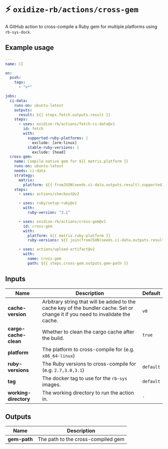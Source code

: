 # ⚡️ `oxidize-rb/actions/cross-gem`

A GitHub action to cross-compile a Ruby gem for multiple platforms using
`rb-sys-dock`.

## Example usage

```yaml
---
name: CI

on:
  push:
    tags:
      - "v*"

jobs:
  ci-data:
    runs-on: ubuntu-latest
    outputs:
      result: ${{ steps.fetch.outputs.result }}
    steps:
      - uses: oxidize-rb/actions/fetch-ci-data@v1
        id: fetch
        with:
          supported-ruby-platforms: |
            exclude: [arm-linux]
          stable-ruby-versions: |
            exclude: [head]
  cross-gem:
    name: Compile native gem for ${{ matrix.platform }}
    runs-on: ubuntu-latest
    needs: ci-data
    strategy:
      matrix:
        platform: ${{ fromJSON(needs.ci-data.outputs.result).supported-ruby-platforms }}
    steps:
      - uses: actions/checkout@v2

      - uses: ruby/setup-ruby@v1
        with:
          ruby-version: "3.1"

      - uses: oxidize-rb/actions/cross-gem@v1
        id: cross-gem
        with:
          platform: ${{ matrix.ruby-platform }}
          ruby-versions: ${{ join(fromJSON(needs.ci-data.outputs.result).stable-ruby-versions, ',') }}

      - uses: actions/upload-artifact@v2
        with:
          name: cross-gem
          path: ${{ steps.cross-gem.outputs.gem-path }}
```

## Inputs

<!-- inputs -->

| Name                  | Description                                                                                                                      | Default   |
| --------------------- | -------------------------------------------------------------------------------------------------------------------------------- | --------- |
| **cache-version**     | Arbitrary string that will be added to the cache key of the bundler cache. Set or change it if you need to invalidate the cache. | `v0`      |
| **cargo-cache-clean** | Whether to clean the cargo cache after the build.                                                                                | `true`    |
| **platform**          | The platform to cross-compile for (e.g. `x86_64-linux`)                                                                          |           |
| **ruby-versions**     | The Ruby versions to cross-compile for (e.g. `2.7,3.0,3.1`)                                                                      | `default` |
| **tag**               | The docker tag to use for the `rb-sys` images.                                                                                   | `default` |
| **working-directory** | The working directory to run the action in.                                                                                      | `.`       |

<!-- /inputs -->

## Outputs

<!-- outputs -->

| Name         | Description                        |
| ------------ | ---------------------------------- |
| **gem-path** | The path to the cross-compiled gem |

<!-- /outputs -->
